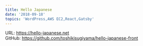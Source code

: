 ```yaml
---
title: Hello Japanese
date: '2018-09-18'
topics: 'WordPress,AWS EC2,React,Gatsby'
---
```

URL: https://hello-japanese.net  
GitHub: https://github.com/toshikisugiyama/hello-japanese-front

